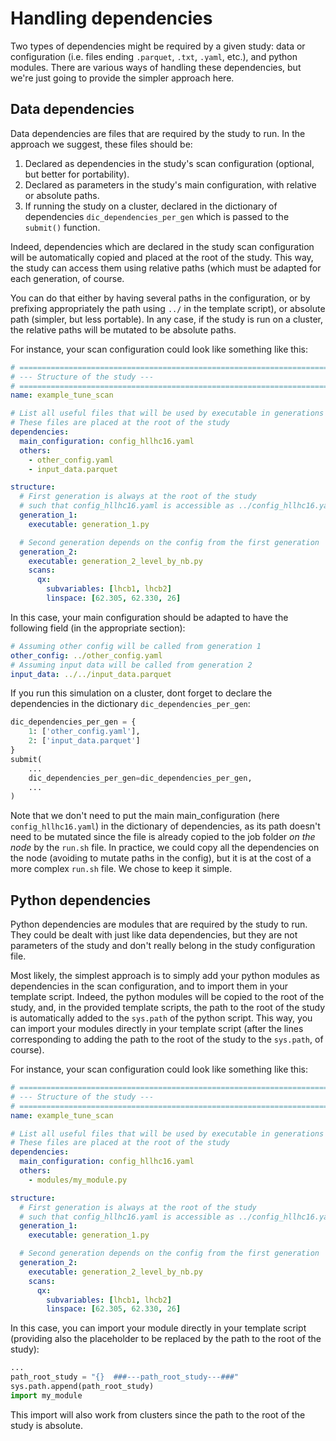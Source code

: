 # Handling dependencies

Two types of dependencies might be required by a given study: data or configuration (i.e. files ending `.parquet`, `.txt`, `.yaml`, etc.), and python modules. There are various ways of handling these dependencies, but we're just going to provide the simpler approach here.

## Data dependencies

Data dependencies are files that are required by the study to run. In the approach we suggest, these files should be:

1. Declared as dependencies in the study's scan configuration (optional, but better for portability).
2. Declared as parameters in the study's main configuration, with relative or absolute paths.
3. If running the study on a cluster, declared in the dictionary of dependencies `dic_dependencies_per_gen` which is passed to the `submit()` function.

Indeed, dependencies which are declared in the study scan configuration will be automatically copied and placed at the root of the study. This way, the study can access them using relative paths (which must be adapted for each generation, of course. 

You can do that either by having several paths in the configuration, or by prefixing appropriately the path using `../` in the template script), or absolute path (simpler, but less portable). In any case, if the study is run on a cluster, the relative paths will be mutated to be absolute paths.

For instance, your scan configuration could look like something like this:

```yaml title="config_scan.yaml"
# ==================================================================================================
# --- Structure of the study ---
# ==================================================================================================
name: example_tune_scan

# List all useful files that will be used by executable in generations below
# These files are placed at the root of the study
dependencies:
  main_configuration: config_hllhc16.yaml
  others:
    - other_config.yaml
    - input_data.parquet

structure:
  # First generation is always at the root of the study
  # such that config_hllhc16.yaml is accessible as ../config_hllhc16.yaml
  generation_1:
    executable: generation_1.py

  # Second generation depends on the config from the first generation
  generation_2:
    executable: generation_2_level_by_nb.py
    scans:
      qx:
        subvariables: [lhcb1, lhcb2]
        linspace: [62.305, 62.330, 26]
```

In this case, your main configuration should be adapted to have the following field (in the appropriate section):

```yaml config_hllhc16.yaml
# Assuming other config will be called from generation 1
other_config: ../other_config.yaml
# Assuming input data will be called from generation 2
input_data: ../../input_data.parquet
```

If you run this simulation on a cluster, dont forget to declare the dependencies in the dictionary `dic_dependencies_per_gen`:

```python submit.py
dic_dependencies_per_gen = {
    1: ['other_config.yaml'],
    2: ['input_data.parquet']
}
submit(
    ...
    dic_dependencies_per_gen=dic_dependencies_per_gen,
    ...
)
```

Note that we don't need to put the main main_configuration (here `config_hllhc16.yaml`) in the dictionary of dependencies, as its path doesn't need to be mutated since the file is already copied to the job folder _on the node_ by the `run.sh` file. In practice, we could copy all the dependencies on the node (avoiding to mutate paths in the config), but it is at the cost of a more complex `run.sh` file. We chose to keep it simple.

## Python dependencies

Python dependencies are modules that are required by the study to run. They could be dealt with just like data dependencies, but they are not parameters of the study and don't really belong in the study configuration file.

Most likely, the simplest approach is to simply add your python modules as dependencies in the scan configuration, and to import them in your template script. Indeed, the python modules will be copied to the root of the study, and, in the provided template scripts, the path to the root of the study is automatically added to the `sys.path` of the python script. This way, you can import your modules directly in your template script (after the lines corresponding to adding the path to the root of the study to the `sys.path`, of course).

For instance, your scan configuration could look like something like this:

```yaml
# ==================================================================================================
# --- Structure of the study ---
# ==================================================================================================
name: example_tune_scan

# List all useful files that will be used by executable in generations below
# These files are placed at the root of the study
dependencies:
  main_configuration: config_hllhc16.yaml
  others:
    - modules/my_module.py

structure:
  # First generation is always at the root of the study
  # such that config_hllhc16.yaml is accessible as ../config_hllhc16.yaml
  generation_1:
    executable: generation_1.py

  # Second generation depends on the config from the first generation
  generation_2:
    executable: generation_2_level_by_nb.py
    scans:
      qx:
        subvariables: [lhcb1, lhcb2]
        linspace: [62.305, 62.330, 26]
```

In this case, you can import your module directly in your template script (providing also the placeholder to be replaced by the path to the root of the study):

```python
...
path_root_study = "{}  ###---path_root_study---###"
sys.path.append(path_root_study)
import my_module
```

This import will also work from clusters since the path to the root of the study is absolute.

